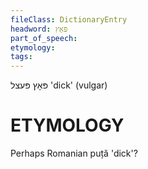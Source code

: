 ```yaml
---
fileClass: DictionaryEntry
headword: פּאָץ
part_of_speech: 
etymology: 
tags: 
---
```

פּאָץ
פּעצל
'dick' (vulgar)


ETYMOLOGY
===========
Perhaps Romanian puță 'dick'?